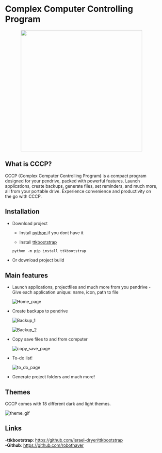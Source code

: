 # Complex Computer Controlling Program
<p align=center>
  <img src="Source/Readme/CCCP_logo_500x247.png" width=400>
</p>

## What is CCCP?

CCCP (Complex Computer Controlling Program) is a compact program designed for your pendrive,
packed with powerful features. Launch applications, create backups,
generate files, set reminders, and much more, all from your portable drive.
Experience convenience and productivity on the go with CCCP.


## Installation
- Download project
    - Install [ python ](https://www.python.org/downloads/) if you dont have it

    - Install [ttkbootstrap](https://github.com/israel-dryer/ttkbootstrap)

    ```python
    python -m pip install ttkbootstrap
    ```
- Or download project build
## Main features
- Launch applications, projectfiles and much more from you pendrive
    -Give each application unique: name, icon, path to file

    ![Home_page](Source/Readme/home_page.png)
    
- Create backups to pendrive

    ![Backup_1](Source/Readme/backup_page_1.png)

    ![Backup_2](Source/Readme/backup_page_2.png)

- Copy save files to and from computer
    
    ![copy_save_page](Source/Readme/copy_save_page.png)

- To-do list!
    
    ![to_do_page](Source/Readme/to_do_page.PNG)

- Generate project folders and much more!

## Themes
CCCP comes with 18 different dark and light themes.

![theme_gif](Source/Readme/theme.gif)

## Links
-__ttkbootstrap__: https://github.com/israel-dryer/ttkbootstrap   
-__Github__: https://github.com/robothaver  
